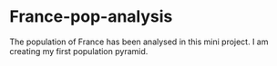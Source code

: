 # France-pop-analysis
 The population of France has been analysed in this mini project. I am creating my first population pyramid.
